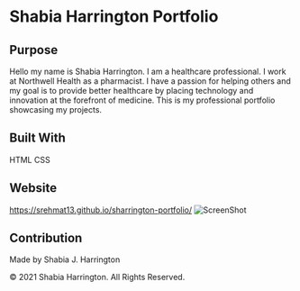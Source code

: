 # Shabia Harrington Portfolio

## Purpose 
Hello my name is Shabia Harrington. I am a healthcare professional. I work at Northwell Health as a pharmacist. I have a passion for helping others and my goal is to provide better healthcare by placing technology and innovation at the forefront of medicine. This is my professional portfolio showcasing my projects. 

## Built With 
HTML
CSS

## Website 
https://srehmat13.github.io/sharrington-portfolio/
![ScreenShot](/assets/images/updated-portfolio.png)


## Contribution 
Made by Shabia J. Harrington 

© 2021 Shabia Harrington. All Rights Reserved.
